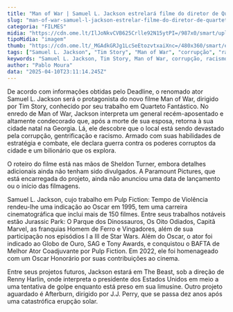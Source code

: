 ```yaml
---
title: "Man of War | Samuel L. Jackson estrelará filme do diretor de Quarteto Fantástico"
slug: "man-of-war-samuel-l-jackson-estrelar-filme-do-diretor-de-quarteto-fantstico"
categoria: "FILMES"
midia: "https://cdn.ome.lt/IlJoNkvCVB625Crlle92N15ytPI=/987x0/smart/uploads/conteudo/fotos/Design_sem_nome_-_2025-04-10T192333.015.png"
tipoMidia: "imagem"
thumb: "https://cdn.ome.lt/_MGAdkGRJg1LcSeEtozvtxaiXnc=/480x360/smart/extras/conteudos/Design_sem_nome_-_2025-04-10T192333.015.png"
tags: ["Samuel L. Jackson", "Tim Story", "Man of War", "corrupção", "racismo", "filme de ação", "Paramount Pictures", "Quarteto Fantástico"]
keywords: "Samuel L. Jackson, Tim Story, Man of War, corrupção, racismo, filme de ação, Paramount Pictures, Quarteto Fantástico"
author: "Pablo Moura"
data: "2025-04-10T23:11:14.245Z"
---
```


De acordo com informações obtidas pelo Deadline, o renomado ator Samuel L. Jackson será o protagonista do novo filme Man of War, dirigido por Tim Story, conhecido por seu trabalho em Quarteto Fantástico. No enredo de Man of War, Jackson interpreta um general recém-aposentado e altamente condecorado que, após a morte de sua esposa, retorna à sua cidade natal na Georgia. Lá, ele descobre que o local está sendo devastado pela corrupção, gentrificação e racismo. Armado com suas habilidades de estratégia e combate, ele declara guerra contra os poderes corruptos da cidade e um bilionário que os explora.

O roteiro do filme está nas mãos de Sheldon Turner, embora detalhes adicionais ainda não tenham sido divulgados. A Paramount Pictures, que está encarregada do projeto, ainda não anunciou uma data de lançamento ou o início das filmagens.

Samuel L. Jackson, cujo trabalho em Pulp Fiction: Tempo de Violência rendeu-lhe uma indicação ao Oscar em 1995, tem uma carreira cinematográfica que inclui mais de 150 filmes. Entre seus trabalhos notáveis estão Jurassic Park: O Parque dos Dinossauros, Os Oito Odiados, Capitã Marvel, as franquias Homem de Ferro e Vingadores, além de sua participação nos episódios I a III de Star Wars. Além do Oscar, o ator foi indicado ao Globo de Ouro, SAG e Tony Awards, e conquistou o BAFTA de Melhor Ator Coadjuvante por Pulp Fiction. Em 2022, ele foi homenageado com um Oscar Honorário por suas contribuições ao cinema.

Entre seus projetos futuros, Jackson estará em The Beast, sob a direção de Renny Harlin, onde interpreta o presidente dos Estados Unidos em meio a uma tentativa de golpe enquanto está preso em sua limusine. Outro projeto aguardado é Afterburn, dirigido por J.J. Perry, que se passa dez anos após uma catastrófica erupção solar.